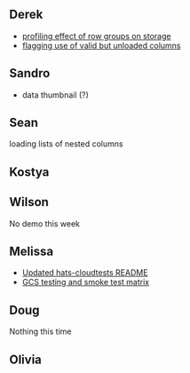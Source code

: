 ## Derek

  - [profiling effect of row groups on storage](https://github.com/astronomy-commons/lsdb/issues/726)
  - [flagging use of valid but unloaded columns](https://github.com/astronomy-commons/lsdb/issues/726)

## Sandro

  - data thumbnail (?)

## Sean

loading lists of nested columns

## Kostya
## Wilson
No demo this week

## Melissa

- [Updated hats-cloudtests README](https://github.com/astronomy-commons/hats-cloudtests)
- [GCS testing and smoke test matrix](https://github.com/astronomy-commons/hats-cloudtests/actions/runs/15052205344)

## Doug

Nothing this time

## Olivia
